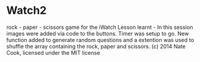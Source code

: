 # Watch2
rock - paper - scissors game for the iWatch
Lesson learnt - In this session images were added via code to the buttons. Timer was setup to go. New function added to generate
random questions and a extention was used to shuffle the array containing the rock, paper and scissors. 
(c) 2014 Nate Cook, licensed under the MIT license
